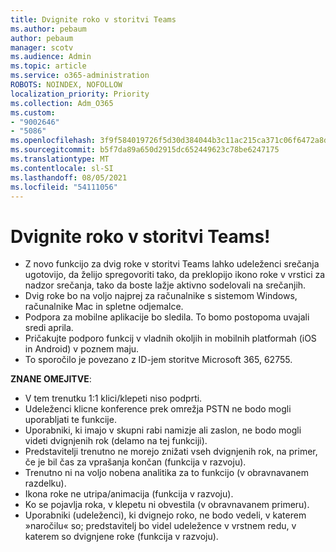 ```yaml
---
title: Dvignite roko v storitvi Teams
ms.author: pebaum
author: pebaum
manager: scotv
ms.audience: Admin
ms.topic: article
ms.service: o365-administration
ROBOTS: NOINDEX, NOFOLLOW
localization_priority: Priority
ms.collection: Adm_O365
ms.custom:
- "9002646"
- "5086"
ms.openlocfilehash: 3f9f584019726f5d30d384044b3c11ac215ca371c06f6472a8d479b38ccaf537
ms.sourcegitcommit: b5f7da89a650d2915dc652449623c78be6247175
ms.translationtype: MT
ms.contentlocale: sl-SI
ms.lasthandoff: 08/05/2021
ms.locfileid: "54111056"
---
```

# <a name="raise-your-hand-in-teams"></a>Dvignite roko v storitvi Teams!

- Z novo funkcijo za dvig roke v storitvi Teams lahko udeleženci srečanja ugotovijo, da želijo spregovoriti tako, da preklopijo ikono roke v vrstici za nadzor srečanja, tako da boste lažje aktivno sodelovali na srečanjih.
- Dvig roke bo na voljo najprej za računalnike s sistemom Windows, računalnike Mac in spletne odjemalce.
- Podpora za mobilne aplikacije bo sledila. To bomo postopoma uvajali sredi aprila.
- Pričakujte podporo funkcij v vladnih okoljih in mobilnih platformah (iOS in Android) v poznem maju.
- To sporočilo je povezano z ID-jem storitve Microsoft 365, 62755.

**ZNANE OMEJITVE**:

- V tem trenutku 1:1 klici/klepeti niso podprti.
- Udeleženci klicne konference prek omrežja PSTN ne bodo mogli uporabljati te funkcije.
- Uporabniki, ki imajo v skupni rabi namizje ali zaslon, ne bodo mogli videti dvignjenih rok (delamo na tej funkciji).
- Predstavitelji trenutno ne morejo znižati vseh dvignjenih rok, na primer, če je bil čas za vprašanja končan (funkcija v razvoju).
- Trenutno ni na voljo nobena analitika za to funkcijo (v obravnavanem razdelku).
- Ikona roke ne utripa/animacija (funkcija v razvoju).
- Ko se pojavlja roka, v klepetu ni obvestila (v obravnavanem primeru).
- Uporabniki (udeleženci), ki dvignejo roko, ne bodo vedeli, v katerem »naročilu« so; predstavitelj bo videl udeležence v vrstnem redu, v katerem so dvignjene roke (funkcija v razvoju).
